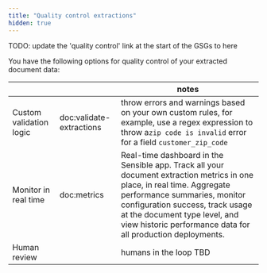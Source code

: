 ```yaml
---
title: "Quality control extractions"
hidden: true
---
```


TODO: update the 'quality control' link at the start of the GSGs to here

You have the following options for quality control of your extracted document data:

|                         |                          | notes                                                        |
| ----------------------- | ------------------------ | ------------------------------------------------------------ |
| Custom validation logic | doc:validate-extractions | throw errors and warnings based on your own custom rules, for example, use a regex expression to throw a`zip code is invalid` error  for a field `customer_zip_code` |
| Monitor in real time    | doc:metrics              | Real-time dashboard in the Sensible app. Track all your document extraction metrics in one place, in real time. Aggregate performance summaries, monitor configuration success, track usage at the document type level, and view historic performance data for all production deployments. |
| Human review            |                          | humans in the loop TBD                                       |

